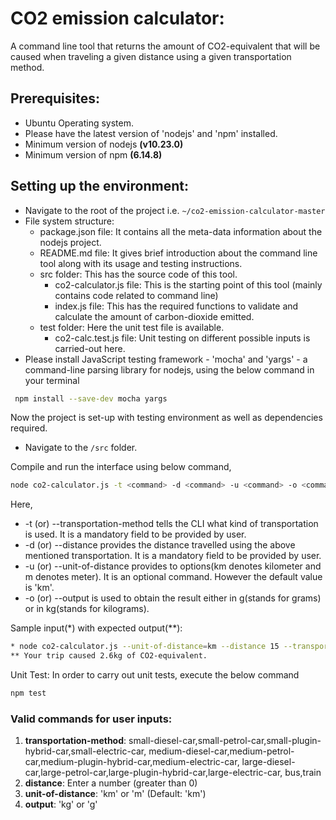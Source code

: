 # CO2 emission calculator:

A command line tool that returns the amount of CO2-equivalent that will be caused when traveling a given distance using a given transportation method.

## Prerequisites:

- Ubuntu Operating system.  
- Please have the latest version of 'nodejs' and 'npm' installed.
- Minimum version of nodejs **(v10.23.0)**
- Minimum version of npm **(6.14.8)**

## Setting up the environment:

- Navigate to the root of the project i.e. `~/co2-emission-calculator-master`
- File system structure:
    - package.json file: It contains all the meta-data information about the nodejs project.
    - README.md file: It gives brief introduction about the command line tool along with its usage and testing instructions.
    - src folder: This has the source code of this tool.
        - co2-calculator.js file: This is the starting point of this tool (mainly contains code related to command line)
        - index.js file: This has the required functions to validate and calculate the amount of carbon-dioxide emitted.
    - test folder: Here the unit test file is available.
        - co2-calc.test.js file: Unit testing on different possible inputs is carried-out here. 
- Please install JavaScript testing framework - 'mocha' and 'yargs' - a command-line parsing library for nodejs, using the below command in your terminal
``` sh      
 npm install --save-dev mocha yargs
```
Now the project is set-up with testing environment as well as dependencies required.

- Navigate to the `/src` folder.

Compile and run the interface using below command,

``` sh
node co2-calculator.js -t <command> -d <command> -u <command> -o <command>
```
Here,

- -t (or) --transportation-method tells the CLI what kind of transportation is used. It is a mandatory field to be provided by user.
- -d (or) --distance provides the distance travelled using the above mentioned transportation. It is a mandatory field to be provided by user.
- -u (or) --unit-of-distance provides to options(km denotes kilometer and m denotes meter). It is an optional command. However the default value is 'km'.
- -o (or) --output is used to obtain the result either in g(stands for grams) or in kg(stands for kilograms).

Sample input(*) with expected output(**):
``` sh
* node co2-calculator.js --unit-of-distance=km --distance 15 --transportation-method=medium-diesel-car
** Your trip caused 2.6kg of CO2-equivalent.
```

Unit Test: In order to carry out unit tests, execute the below command

``` sh
npm test
```

### Valid commands for user inputs:

1) **transportation-method**: small-diesel-car,small-petrol-car,small-plugin-hybrid-car,small-electric-car,
                              medium-diesel-car,medium-petrol-car,medium-plugin-hybrid-car,medium-electric-car,
                              large-diesel-car,large-petrol-car,large-plugin-hybrid-car,large-electric-car,
                              bus,train
2) **distance**: Enter a number (greater than 0)
3) **unit-of-distance**: 'km' or 'm' (Default: 'km')
4) **output**: 'kg' or 'g'

